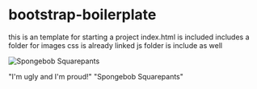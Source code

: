 # bootstrap-boilerplate
this is an template for starting a project
index.html is included
includes a folder for images
css is already linked
js folder is include as well
 <div class="flip-card-container">
        <div class="flip-card">
            <div class="flip-card-front"><img src="/card flipping/img/spongebob.png" alt="Spongebob Squarepants"></div>
            <div class="flip-card-back">
                <p>"I'm ugly and I'm proud!" <span>"Spongebob Squarepants"</span></p>
            </div>
        </div>
    </div>
    
